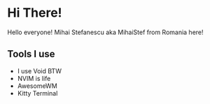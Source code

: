 # Hi There!
Hello everyone! Mihai Stefanescu aka MihaiStef from Romania here!


## Tools I use
- I use Void BTW
- NVIM is life
- AwesomeWM
- Kitty Terminal

